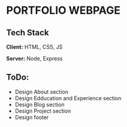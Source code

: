 # PORTFOLIO WEBPAGE

## Tech Stack

**Client:** HTML, CSS, JS

**Server:** Node, Express

## ToDo:
- Design About section
- Design Edducation and Experience section
- Design Blog section
- Design Project section
- Design footer

